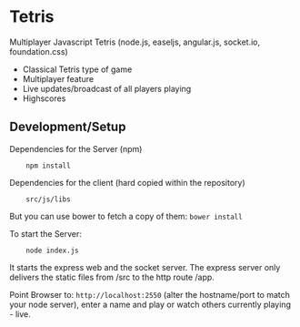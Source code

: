 Tetris
======

Multiplayer Javascript Tetris (node.js, easeljs, angular.js, socket.io, foundation.css) 

* Classical Tetris type of game
* Multiplayer feature
* Live updates/broadcast of all players playing
* Highscores


Development/Setup
-----
Dependencies for the Server (npm)
```
    npm install
```
Dependencies for the client (hard copied within the repository)
```
    src/js/libs
```
But you can use bower to fetch a copy of them: `bower install`

To start the Server:
```
    node index.js
```
It starts the express web and the socket server. The express server only delivers the static files from /src to the http route /app.

Point Browser to: `http://localhost:2550` (alter the hostname/port to match your node server), enter a name and play or watch others currently playing - live.


